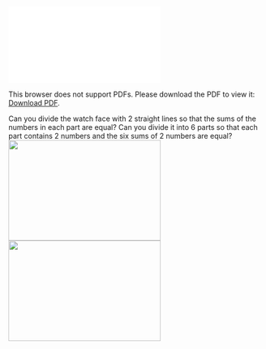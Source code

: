 <!-- <html>

<body>
 -->
<!--
---
layout: page
title: Problem of the Week
---
-->


<!-- <p>Due Monday, Octiber 7, 2024 at 11:59 pm submitted to 
<a href="https://www.gradescope.com/courses/884166"> this Gradescope Course.</a> <b> You might need to create an account with your NAU email. To enroll into the Problem of the Week course use entry code: NYZ56P. </b>

 -->
<object data="2024-09-30.pdf" type="application/pdf" width="700px" height="700px">
    <embed src="2024-09-30.pdf">
        <p>This browser does not support PDFs. Please download the PDF to view it: <a href="2024-09-30.pdf">Download PDF</a>.</p>
    </embed>
</object>
<p> Can you divide the watch face with 2 straight lines so that the sums of the numbers in each
part are equal? Can you divide it into 6 parts so that each part contains 2 numbers and the six
sums of 2 numbers are equal?

<img src = "https://naumathstat.github.io/problem-of-the-week/files/images/2024-09-30.jpg" style="width:300;height:198">
<img src = "https://naumathstat.github.io/problem-of-the-week/files/images/2024-09-30.jpg" style="width:300;height:198">


</p>




<!-- Source: Moscow Puzzles #28, Kordemsky>
<!-- <p><center>
<img src="https://naumathstat.github.io/problem-of-the-week/files/images/2024-04-12.png" style="width:200px" />
</center></p> 
 </p>
 -->
